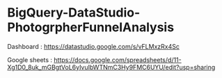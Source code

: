 # BigQuery-DataStudio-PhotogrpherFunnelAnalysis

Dashboard : https://datastudio.google.com/s/vFLMxzRx4Sc

Google sheets : https://docs.google.com/spreadsheets/d/11-Xg1D0_8uk_mGBgtVoL6yIvuIbWTNmC3Hy9FMC6UYU/edit?usp=sharing
